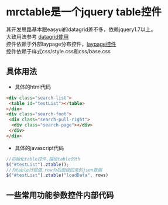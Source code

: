 # mrctable是一个jquery table控件
其开发思路基本跟easyui的datagrid差不多，依赖jquery1.7以上。<br/>
大致用法参考 [datagrid使用](http://www.jeasyui.net/plugins/183.html)<br/>
控件依赖于外部laypage分布控件，[laypage控件](https://www.layui.com/laypage/)<br/>
控件依赖于样式css/style.css和css/base.css
## 具体用法
* 具体的html代码
```html
<div class="search-list">
 <table id="testList"></table>
</div>
<div class="search-foot">
 <div class="search-pull-right">
  <div class="search-page"></div>
 </div>
</div>
```
* 具体的javascript代码
```javascript
//初始化table控件,描绘table的th
$("#testList").ztable();
//为table行赋值,row为后面返回来的json数据
$("#testList").ztable("loadData", rows)
```
## 一些常用功能参数控件内部代码
